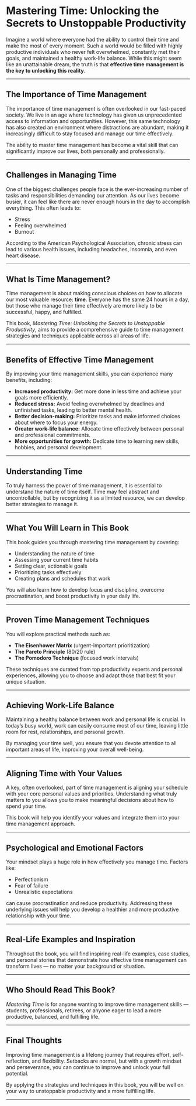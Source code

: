 # Mastering Time: Unlocking the Secrets to Unstoppable Productivity

Imagine a world where everyone had the ability to control their time and make the most of every moment. Such a world would be filled with highly productive individuals who never felt overwhelmed, constantly met their goals, and maintained a healthy work-life balance. While this might seem like an unattainable dream, the truth is that **effective time management is the key to unlocking this reality**.

---

## The Importance of Time Management

The importance of time management is often overlooked in our fast-paced society. We live in an age where technology has given us unprecedented access to information and opportunities. However, this same technology has also created an environment where distractions are abundant, making it increasingly difficult to stay focused and manage our time effectively.

The ability to master time management has become a vital skill that can significantly improve our lives, both personally and professionally.

---

## Challenges in Managing Time

One of the biggest challenges people face is the ever-increasing number of tasks and responsibilities demanding our attention. As our lives become busier, it can feel like there are never enough hours in the day to accomplish everything. This often leads to:

- Stress  
- Feeling overwhelmed  
- Burnout  

According to the American Psychological Association, chronic stress can lead to various health issues, including headaches, insomnia, and even heart disease.

---

## What Is Time Management?

Time management is about making conscious choices on how to allocate our most valuable resource: **time**. Everyone has the same 24 hours in a day, but those who manage their time effectively are more likely to be successful, happy, and fulfilled.

This book, *Mastering Time: Unlocking the Secrets to Unstoppable Productivity*, aims to provide a comprehensive guide to time management strategies and techniques applicable across all areas of life.

---

## Benefits of Effective Time Management

By improving your time management skills, you can experience many benefits, including:

- **Increased productivity:** Get more done in less time and achieve your goals more efficiently.  
- **Reduced stress:** Avoid feeling overwhelmed by deadlines and unfinished tasks, leading to better mental health.  
- **Better decision-making:** Prioritize tasks and make informed choices about where to focus your energy.  
- **Greater work-life balance:** Allocate time effectively between personal and professional commitments.  
- **More opportunities for growth:** Dedicate time to learning new skills, hobbies, and personal development.

---

## Understanding Time

To truly harness the power of time management, it is essential to understand the nature of time itself. Time may feel abstract and uncontrollable, but by recognizing it as a limited resource, we can develop better strategies to manage it.

---

## What You Will Learn in This Book

This book guides you through mastering time management by covering:

- Understanding the nature of time  
- Assessing your current time habits  
- Setting clear, actionable goals  
- Prioritizing tasks effectively  
- Creating plans and schedules that work  

You will also learn how to develop focus and discipline, overcome procrastination, and boost productivity in your daily life.

---

## Proven Time Management Techniques

You will explore practical methods such as:

- **The Eisenhower Matrix** (urgent-important prioritization)  
- **The Pareto Principle** (80/20 rule)  
- **The Pomodoro Technique** (focused work intervals)  

These techniques are curated from top productivity experts and personal experiences, allowing you to choose and adapt those that best fit your unique situation.

---

## Achieving Work-Life Balance

Maintaining a healthy balance between work and personal life is crucial. In today’s busy world, work can easily consume most of our time, leaving little room for rest, relationships, and personal growth.

By managing your time well, you ensure that you devote attention to all important areas of life, improving your overall well-being.

---

## Aligning Time with Your Values

A key, often overlooked, part of time management is aligning your schedule with your core personal values and priorities. Understanding what truly matters to you allows you to make meaningful decisions about how to spend your time.

This book will help you identify your values and integrate them into your time management approach.

---

## Psychological and Emotional Factors

Your mindset plays a huge role in how effectively you manage time. Factors like:

- Perfectionism  
- Fear of failure  
- Unrealistic expectations  

can cause procrastination and reduce productivity. Addressing these underlying issues will help you develop a healthier and more productive relationship with your time.

---

## Real-Life Examples and Inspiration

Throughout the book, you will find inspiring real-life examples, case studies, and personal stories that demonstrate how effective time management can transform lives — no matter your background or situation.

---

## Who Should Read This Book?

*Mastering Time* is for anyone wanting to improve time management skills — students, professionals, retirees, or anyone eager to lead a more productive, balanced, and fulfilling life.

---

## Final Thoughts

Improving time management is a lifelong journey that requires effort, self-reflection, and flexibility. Setbacks are normal, but with a growth mindset and perseverance, you can continue to improve and unlock your full potential.

By applying the strategies and techniques in this book, you will be well on your way to unstoppable productivity and a more fulfilling life.

---
